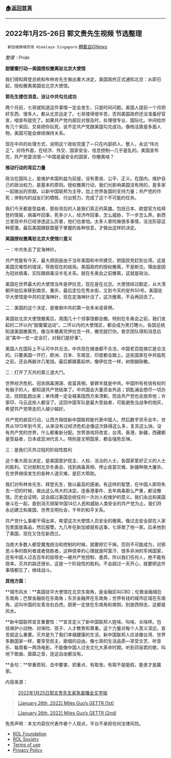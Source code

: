 ###  [:house:返回首頁](https://github.com/ourhimalayas/txt)
---


## 2022年1月25-26日 郭文贵先生视频 节选整理
` 新加坡狮城农场 Himalaya Singapore` [轉載自GNews](https://gnews.org/zh-hans/2299598/)

*整理：Pride*

**甜蜜蜜行动—美国授权撤离驻北京大使馆**

我们得知拜登总统和布林肯先生做出重大决定，美国政府正式通知北京：从即日起，授权撤离美国驻北京大使馆。

**郭先生搂住消息，没让中共勾兑成功**

两个月前，七哥就知道这件事情一定会发生，只是时间问题。美国人提前一个月把好东西、很多人，都从北京运走了。七哥搂得很辛苦，否则美国政府还没准备好官宣，咱宣布就完了。如果共产党内部应对很及时，处理很专业、国际化。中间给你有几个来回，交易把你玩死，说不定共产党跟美国勾兑成功。像杨洁篪是多面人物，美国可能会继续保持关系。

现在中共的处理方式，说明这个政权完蛋了—只在内部抓人、整人，永远“伟光正”。对待外面，在经济、外交、国家安全、信息控制—几乎是乱的。美国宣布完，共产党耍流氓—“中国是最安全的国家，你撤离啥？

**推动行动的背后力量**

政治在国际上，是维护本国利益为前提，没有善良、公平、正义。在国内，维护自己的政治权力，是基本的原则。授权撤离行动，我们光影响美国没有用的，是多家一起做出的贡献。以新中国联邦为主导，加上世界各国的支持力量；共产党的作死；体制内的战友们的牺牲、付出努力，完成了这个不可能的任务。

我们今天都是受益者，那些背后的人是我们真正的英雄。包括日本、欧盟官方给拜登的情报，病毒咋回事，死多少人，经济咋回事，怎么威胁，下一步怎么弄。新西兰发现中共已经渗透这么厉害，他们也害怕。太多人冒险做很多事情，没法形容这种感激。最后美国跟联盟基于掌握的各种信息，才做出这样的决定。

**美国授权撤离驻北京大使馆**的**意义**

一：中共失去了定海神针。

共产党能有今天，最大原因是由于当年美国和中共建交，把国民党赶到台湾。这是美国灾难性的错误，导致现在的结局。美国政府的授权撤离，不是断交。理由是因为冠状病毒，实际跟病毒没半毛关系。就在冬奥会之前撤离，这就是政治。

美国在世界最大的大使馆当年是伊拉克，现在是在北京。大使馆经过勘定，从大清朝开始后来移到南京、重庆，最后定位在秀水街，又到今天的安外50号。美国驻华大使馆是中共的定海神针，现在定海神针没了。这次撤离，不会再回去了。

二：美国的这个决定，是推倒中共的第一张多米诺骨牌。

美国驻北京大使馆撤离后，周围几十个领事馆都会撤。特别在冬奥会之前，我们发起的二环以内“甜蜜蜜运动”。二环以内的大使馆区，都会成为黑灯瞎火。各国总统知道美国撤离完，像当年撤离完伊拉克一样，撤完就打你。普京团队得知消息后说“美中一仗一定会打，对我们是好事”。

美国人在国际上不认可中共合法，中共现在搞谁都不合法，中国老百姓搞它是合法的。只要美国一开打，欧洲、日本、东南亚、印度都会跟上。这些国家在中共临死之前，还会再敲诈几笔钱。最后都跟着起哄，像伊拉克一样，树倒猢狲散。

二：打开了灭共的第三道大门。

世界经济危机、冠状病毒溯源、疫苗真相，替罪羊就是中共。中国所有有钱有权的有脑子的人，都知道共产党结束了。中共国会大量资金外逃；钥匙澜会想尽一切办法，找钥匙跑出来；单伟建一定会被美国西方来清剿，而且共产党也会放弃他；许家印、马云这些人都没了。这回中国军队是最大受益者，可能避免当战争的炮灰，希望共产党带走的人越少越好。

共产党的疯狂行动，让西方相信新中国联邦能代表中国人。然后数字货币会牛，世界从1913年到今天，从来没有过经济危机会像这次跌得这么多，复苏这么快。没有共产党的世界，什么都重新分配。世界游戏将改变，台湾，香港，新疆，西藏都是受益者，日本成亚洲代言人。特别是文明国家，都会强势反弹。

三：是我们灭共过程的阶段性胜利

这个重大政治决定，是美国爱护民主、人权、法治的人士，各国家爱好正义的人士的胜利。它对抵制北京冬奥会、找到病毒真相、停止疫苗灾难、新疆种族大屠杀、在世界继续发生的各种人道灾难，是巨大帮助。

我们对布林肯先生、拜登先生，致以最高的感谢。有这样的智慧，在中国人即将失去一切的时候，做出这么伟大的决定。连香港事件、去年病毒那么严重，都没撤馆。历史会证明，这会超过美国总统任何一次对人权维护的意义。我们永远和美国奋斗在一起，直到消灭绑架中国14亿人民和威胁人类安全的共产党为止。我们将永远建立和美国、世界文明社会，千年的和平关系。

共产党什么事都干得出来，希望这次大使馆人员安全的撤离。像过去安全部在人家包里面放毒品，然后报警。九几年在新加坡就有这事，七哥救了他一家。后来他到了美国，现在又住在新西兰。

当绝大多数人都受魔鬼统治和控制的时候，就要把它干掉。否则不可能成为，对邪恶斗争的胜利者或者侥胜者。这种侥幸的心理就是阿富汗、很多非洲的军阀国家，还有中国人过去百年的屈辱史—被共产党控制、愚弄。所以我们任何人，绝不能有侥幸。灭共的路还很长，这是一个阶段性的胜利。不会超过一天开心，就要把这件事情都忘了，继续战斗。

**其他方面：**

**城市风水：**美国驻华大使馆在北京东南角，是金融区叫CBD；伦敦金融城在东南角；巴黎金融街在东南角；东京金融界在东南角；世界有钱的城市区域在东南角，这叫中国的左青龙右白虎。厨房一定放在东南角和南侧，别放西侧去，这都是风水。

**新中国联邦宣言重要性：**宣言定义了新中国联邦人姓啥、叫啥、长啥样。包括保护小动物、对保险、孩子、人才教育和尊重。这个力量对每个人意义深远，宣言就这么重要。灭共是为了我们幸福健康的生活，新中国联邦人应该像台湾、世界多数国家一样，要享受民主，歌唱的自由。像七哥的生活品质—享受文艺、听音乐、每周看一两场电影。不能像中国人过去文化大革命时期，听到邓丽君的歌，叫地下歌曲、靡靡之音，连这自由都没有。

**金句：**举重若轻、击中要害、抓重点、有取舍。有取不是能假，能舍才是赢家。

内容来源：



> [2022年1月25日郭文贵先生紧急直播全文字版](https://gnews.org/zh-hans/1912226/)





> [\[January 26th, 2022\] Miles Guo’s GETTR (1st)](https://gnews.org/1921408/)





> [\[January 26th, 2022\] Miles Guo’s GETTR (2nd)](https://gnews.org/1921424/)



 

免责声明：本文内容仅代表作者个人观点，平台不承担任何法律风险。

- [ROL Foundation](https://rolfoundation.org/)
- [ROL Society](https://rolsociety.org/)
- [Terms of use](https://gnews.org/terms-of-use-3/)
- [Privacy Policy](https://gnews.org/privacy-policy/)
